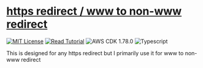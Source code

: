 # [https redirect / www to non-www redirect](https://apoorv.blog/posts/redirect-from-www-to-non-www-with-aws-cdk.html)

[![MIT License](https://badgen.now.sh/badge/License/MIT/blue)](https://github.com/apoorvmote/cdk-examples/blob/master/License.md)
[![Read Tutorial](https://badgen.now.sh/badge/Read/Tutorial/purple)](https://apoorv.blog/posts/redirect-from-www-to-non-www-with-aws-cdk.html)
![AWS CDK 1.78.0](https://badgen.net/badge/aws-cdk/1.78.0/yellow)
![Typescript](https://badgen.net/badge/icon/typescript?icon=typescript&label)

This is designed for any https redirect but I primarily use it for www to non-www redirect